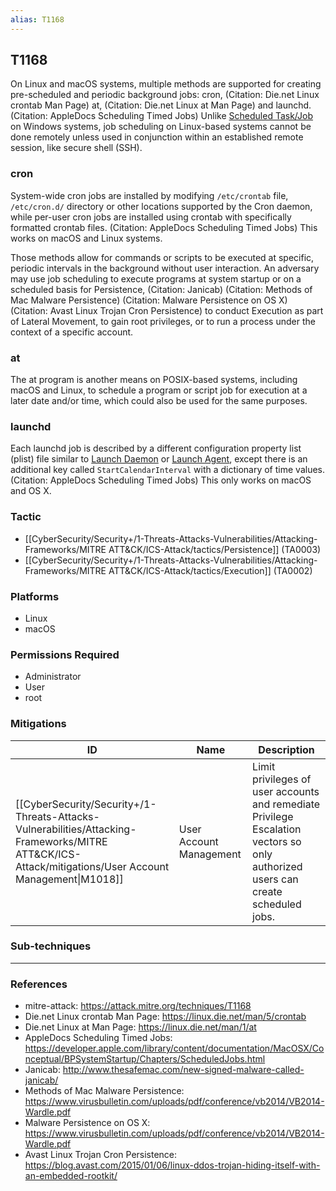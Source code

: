 ```yaml
---
alias: T1168
---
```


## T1168

On Linux and macOS systems, multiple methods are supported for creating pre-scheduled and periodic background jobs: cron, (Citation: Die.net Linux crontab Man Page) at, (Citation: Die.net Linux at Man Page) and launchd. (Citation: AppleDocs Scheduling Timed Jobs) Unlike [Scheduled Task/Job](https://attack.mitre.org/techniques/T1053) on Windows systems, job scheduling on Linux-based systems cannot be done remotely unless used in conjunction within an established remote session, like secure shell (SSH).

### cron

System-wide cron jobs are installed by modifying <code>/etc/crontab</code> file, <code>/etc/cron.d/</code> directory or other locations supported by the Cron daemon, while per-user cron jobs are installed using crontab with specifically formatted crontab files. (Citation: AppleDocs Scheduling Timed Jobs) This works on macOS and Linux systems.

Those methods allow for commands or scripts to be executed at specific, periodic intervals in the background without user interaction. An adversary may use job scheduling to execute programs at system startup or on a scheduled basis for Persistence, (Citation: Janicab) (Citation: Methods of Mac Malware Persistence) (Citation: Malware Persistence on OS X) (Citation: Avast Linux Trojan Cron Persistence) to conduct Execution as part of Lateral Movement, to gain root privileges, or to run a process under the context of a specific account.

### at

The at program is another means on POSIX-based systems, including macOS and Linux, to schedule a program or script job for execution at a later date and/or time, which could also be used for the same purposes.

### launchd

Each launchd job is described by a different configuration property list (plist) file similar to [Launch Daemon](https://attack.mitre.org/techniques/T1160) or [Launch Agent](https://attack.mitre.org/techniques/T1159), except there is an additional key called <code>StartCalendarInterval</code> with a dictionary of time values. (Citation: AppleDocs Scheduling Timed Jobs) This only works on macOS and OS X.


### Tactic
- [[CyberSecurity/Security+/1-Threats-Attacks-Vulnerabilities/Attacking-Frameworks/MITRE ATT&CK/ICS-Attack/tactics/Persistence]] (TA0003)
- [[CyberSecurity/Security+/1-Threats-Attacks-Vulnerabilities/Attacking-Frameworks/MITRE ATT&CK/ICS-Attack/tactics/Execution]] (TA0002)

### Platforms
- Linux
- macOS

### Permissions Required
- Administrator
- User
- root

### Mitigations

| ID | Name | Description |
| --- | --- | --- |
| [[CyberSecurity/Security+/1-Threats-Attacks-Vulnerabilities/Attacking-Frameworks/MITRE ATT&CK/ICS-Attack/mitigations/User Account Management\|M1018]] | User Account Management | Limit privileges of user accounts and remediate Privilege Escalation vectors so only authorized users can create scheduled jobs. |

### Sub-techniques


---
### References

- mitre-attack: https://attack.mitre.org/techniques/T1168
- Die.net Linux crontab Man Page: https://linux.die.net/man/5/crontab
- Die.net Linux at Man Page: https://linux.die.net/man/1/at
- AppleDocs Scheduling Timed Jobs: https://developer.apple.com/library/content/documentation/MacOSX/Conceptual/BPSystemStartup/Chapters/ScheduledJobs.html
- Janicab: http://www.thesafemac.com/new-signed-malware-called-janicab/
- Methods of Mac Malware Persistence: https://www.virusbulletin.com/uploads/pdf/conference/vb2014/VB2014-Wardle.pdf
- Malware Persistence on OS X: https://www.virusbulletin.com/uploads/pdf/conference/vb2014/VB2014-Wardle.pdf
- Avast Linux Trojan Cron Persistence: https://blog.avast.com/2015/01/06/linux-ddos-trojan-hiding-itself-with-an-embedded-rootkit/
